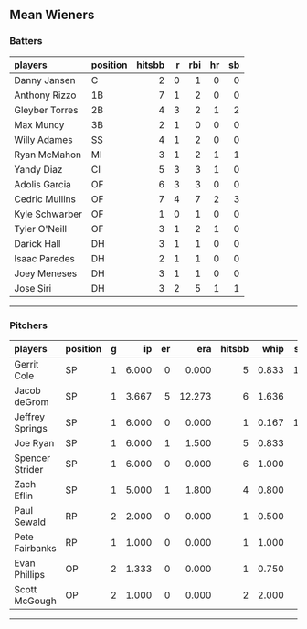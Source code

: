 ## Mean Wieners

### Batters

 
|players        |position | hitsbb|  r| rbi| hr| sb| 
|:--------------|:--------|------:|--:|---:|--:|--:| 
|Danny Jansen   |C        |      2|  0|   1|  0|  0| 
|Anthony Rizzo  |1B       |      7|  1|   2|  0|  0| 
|Gleyber Torres |2B       |      4|  3|   2|  1|  2| 
|Max Muncy      |3B       |      2|  1|   0|  0|  0| 
|Willy Adames   |SS       |      4|  1|   2|  0|  0| 
|Ryan McMahon   |MI       |      3|  1|   2|  1|  1| 
|Yandy Diaz     |CI       |      5|  3|   3|  1|  0| 
|Adolis Garcia  |OF       |      6|  3|   3|  0|  0| 
|Cedric Mullins |OF       |      7|  4|   7|  2|  3| 
|Kyle Schwarber |OF       |      1|  0|   1|  0|  0| 
|Tyler O'Neill  |OF       |      3|  1|   2|  1|  0| 
|Darick Hall    |DH       |      3|  1|   1|  0|  0| 
|Isaac Paredes  |DH       |      2|  1|   1|  0|  0| 
|Joey Meneses   |DH       |      3|  1|   1|  0|  0| 
|Jose Siri      |DH       |      3|  2|   5|  1|  1| 

* * *

### Pitchers

 
|players         |position |  g|    ip| er|    era| hitsbb|  whip| so|  w| sv| 
|:---------------|:--------|--:|-----:|--:|------:|------:|-----:|--:|--:|--:| 
|Gerrit Cole     |SP       |  1| 6.000|  0|  0.000|      5| 0.833| 11|  1|  0| 
|Jacob deGrom    |SP       |  1| 3.667|  5| 12.273|      6| 1.636|  7|  0|  0| 
|Jeffrey Springs |SP       |  1| 6.000|  0|  0.000|      1| 0.167| 12|  1|  0| 
|Joe Ryan        |SP       |  1| 6.000|  1|  1.500|      5| 0.833|  6|  1|  0| 
|Spencer Strider |SP       |  1| 6.000|  0|  0.000|      6| 1.000|  9|  1|  0| 
|Zach Eflin      |SP       |  1| 5.000|  1|  1.800|      4| 0.800|  5|  1|  0| 
|Paul Sewald     |RP       |  2| 2.000|  0|  0.000|      1| 0.500|  1|  1|  0| 
|Pete Fairbanks  |RP       |  1| 1.000|  0|  0.000|      1| 1.000|  0|  0|  0| 
|Evan Phillips   |OP       |  2| 1.333|  0|  0.000|      1| 0.750|  0|  0|  0| 
|Scott McGough   |OP       |  2| 1.000|  0|  0.000|      2| 2.000|  1|  0|  1| 


* * *


